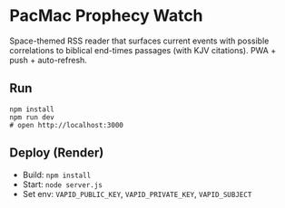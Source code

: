 
# PacMac Prophecy Watch

Space-themed RSS reader that surfaces current events with possible correlations to biblical end-times passages (with KJV citations). PWA + push + auto-refresh.

## Run
```
npm install
npm run dev
# open http://localhost:3000
```

## Deploy (Render)
- Build: `npm install`
- Start: `node server.js`
- Set env: `VAPID_PUBLIC_KEY`, `VAPID_PRIVATE_KEY`, `VAPID_SUBJECT`
